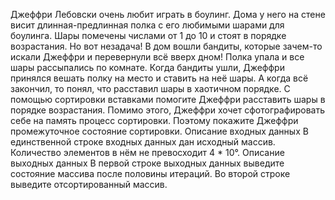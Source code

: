 Джеффри Лебовски очень любит играть в боулинг. Дома у него на стене висит длинная-предлинная полка с его любимыми шарами для боулинга. Шары помечены числами от 1 до 10 и стоят в порядке возрастания. Но вот незадача! В дом вошли бандиты, которые зачем-то искали Джеффри и перевернули всё вверх дном! Полка упала и все шары рассыпались по комнате. Когда бандиты ушли, Джеффри принялся вешать полку на место и ставить на неё шары. А когда всё закончил, то понял, что расставил шары в хаотичном порядке. С помощью сортировки вставками помогите Джеффри расставить шары в порядке возрастания. Помимо этого, Джеффри хочет сфотографировать себе на память процесс сортировки. Поэтому покажите Джеффри промежуточное состояние сортировки.
Описание входных данных
В единственной строке входных данных дан исходный массив. Количество элементов в нём не превосходит 4 * 10°.
Описание выходных данных
В первой строке выходных данных выведите состояние массива после половины итераций.
Во второй строке выведите отсортированный массив.
